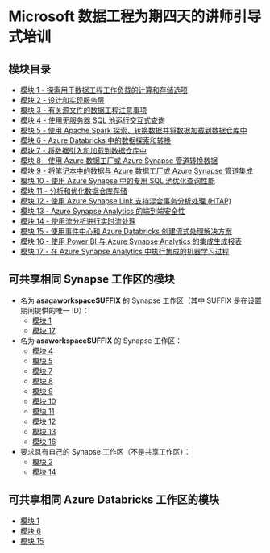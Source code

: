 ﻿# Microsoft 数据工程为期四天的讲师引导式培训

## 模块目录

- [模块 1 - 探索用于数据工程工作负载的计算和存储选项](01/README.md)
- [模块 2 - 设计和实现服务层](02/README.md)
- [模块 3 - 有关源文件的数据工程注意事项](03/README.md)
- [模块 4 - 使用无服务器 SQL 池运行交互式查询](04/README.md)
- [模块 5 - 使用 Apache Spark 探索、转换数据并将数据加载到数据仓库中](05/README.md)
- [模块 6 - Azure Databricks 中的数据探索和转换](06/README.md)
- [模块 7 - 将数据引入和加载到数据仓库中](07/README.md)
- [模块 8 - 使用 Azure 数据工厂或 Azure Synapse 管道转换数据](08/README.md)
- [模块 9 - 将笔记本中的数据与 Azure 数据工厂或 Azure Synapse 管道集成](09/README.md)
- [模块 10 - 使用 Azure Synapse 中的专用 SQL 池优化查询性能](10/README.md)
- [模块 11 - 分析和优化数据仓库存储](11/README.md)
- [模块 12 - 使用 Azure Synapse Link 支持混合事务分析处理 (HTAP)](12/README.md)
- [模块 13 - Azure Synapse Analytics 的端到端安全性](13/README.md)
- [模块 14 - 使用流分析进行实时流处理](14/README.md)
- [模块 15 - 使用事件中心和 Azure Databricks 创建流式处理解决方案](15/README.md)
- [模块 16 - 使用 Power BI 与 Azure Synapse Analytics 的集成生成报表](16/README.md)
- [模块 17 - 在 Azure Synapse Analytics 中执行集成的机器学习过程](17/README.md)

## 可共享相同 Synapse 工作区的模块

- 名为 **asagaworkspaceSUFFIX** 的 Synapse 工作区（其中 SUFFIX 是在设置期间提供的唯一 ID）：
  - [模块 1](01/README.md)
  - [模块 17](17/README.md)
- 名为 **asaworkspaceSUFFIX** 的 Synapse 工作区：
  - [模块 4](04/README.md)
  - [模块 5](05/README.md)
  - [模块 7](07/README.md)
  - [模块 8](08/README.md)
  - [模块 9](09/README.md)
  - [模块 10](10/README.md)
  - [模块 11](11/README.md)
  - [模块 12](12/README.md)
  - [模块 13](13/README.md)
  - [模块 16](16/README.md)
- 要求具有自己的 Synapse 工作区（不是共享工作区）：
  - [模块 2](02/README.md)
  - [模块 14](14/README.md)

## 可共享相同 Azure Databricks 工作区的模块

- [模块 1](01/README.md)
- [模块 6](06/README.md)
- [模块 15](15/README.md)
